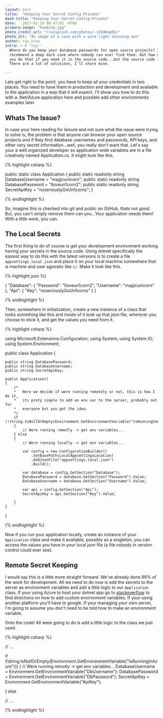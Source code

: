 ```yaml
---
layout: post
title:  "Keeping Your Secret Config Private"
dash-title: "Keeping-Your-Secret-Config-Private"
date:   2017-01-19 00:47:03 -0700
primary-image: "heading.jpg"
photo_credit_url: "//unsplash.com/photos/-id1HKapEbc"
photo_alt: "An image of a cave with a warm light shinning out"
author: ray_krow
intro: > # "tag:"
  Where do you keep your database passwords for open source projects? I
  recommend a deep dark cave where nobody can ever find them. But how do
  you do that if you need it in the source code...but the source code is open?
  There are a lot of solutions, I'll share mine.

---
```



Lets get right to the point, you have to keep all your credentials in two places. You need to have them in production and development and available to the application in a way that it will expect. I'll show you how to do this with a .Net/Azure application here and possible add other environments examples later.

## Whats The Issue?
In case your here reading for leisure and not sure what the issue were trying to solve is, the problem is that anyone can browse your open source projects and if they find database usernames and passwords, API keys, and other very secret information...well, you really don't want that. Let's say your a well organized developer so application wide variables are in a file creatively named Application.cs. It might look like this.


{% highlight csharp %}

public static class Application
{
  public static readonly string DatabaseUsername = "magicunicorn";
  public static readonly string DatabasePassword = "Iloveun1corn2";
  public static readonly string SecretApiKey = "noseriouslyGoUn1corns";
}

{% endhighlight %}

So, imagine this is checked into git and public on GitHub, thats not good. But, you can't simply remove them can you...Your application needs them! With a little work, you can.

## The Local Secrets

The first thing to do of course is get your development environment working having your secrets in the source code. Using dotnet specifically the easiest way to do this with the latest versions is to create a file `appsettings.local.json` and place it on your local machine somewhere that is machine and user agnostic like `c/`. Make it look like this.

{% highlight json %}

{
  "Database": {
    "Password": "Iloveun1corn2",
    "Username": "magicunicorn"
  },
  "Api": {
    "Key": "noseriouslyGoUn1corns"
  }
}

{% endhighlight %}

Then, somewhere in initialization, create a new instance of a class that looks something like this and inside of it look up that json file, wherever you choose to stick it, and get the values you need from it.

{% highlight csharp %}


using Microsoft.Extensions.Configuration;
using System;
using System.IO;
using System.Environment;


public class Application
{

    public string DatabasePassword;
    public string DatabaseUsername;
    public string SecretApiKey;

    public Application()
    {
        /*
        *   Here we decide if were running remotely or not, this is how I do it,
        *   its prety simple to add an env var to the server, probably not for
        *   everyone but you get the idea.
        */
        if (!string.IsNullOrEmpty(Environment.GetEnvironmentVariable("IsRunningInAzure")))
        {
            // Were running remotly -> get env variables...
        } else
        {
            // Were running locally -> get env variables...

            var config = new ConfigurationBuilder()
                .SetBasePath(LocalAppsettingsLocation)
                .AddJsonFile("appsettings.local.json")
                .Build();

            var database = config.GetSection("Database");
            DatabasePassword = database.GetSection("Password").Value;
            DatabaseUsername = database.GetSection("Username").Value;

            var api = config.GetSection("Api");
            SecretApiKey = api.GetSection("Key").Value;

        }
    }
}


{% endhighlight %}


Now if you run your application locally, create an instance of your `Application` class and make it available, possibly as a singleton, you can access the values you have in your local json file (a file nobody in version control could ever see).

## Remote Secret Keeping

I would say this is a little more straight forward. We've already done 99% of the work for development. All we need to do now is add the secrets to the server as environment variables and add a little logic to our `Application` class. If your using Azure to host your dotnet app go to  [stackoverflow](http://stackoverflow.com/questions/34608769/how-and-where-to-define-an-environment-variable-on-azure) to find directions on how to add custom environment variables. If your using another platform you'll have to google. If your managing your own server, I'm going to assume you don't need to be told how to make an environment variable.

Onto the code! All were going to do is add a little logic to the class we just used.

{% highlight csharp %}

// ...

if (!string.IsNullOrEmpty(Environment.GetEnvironmentVariable("IsRunningInAzure")))
{
    // Were running remotly -> get env variables...
    DatabaseUsername = Environment.GetEnvironmentVariable("DbUsername");
    DatabasePassword = Environment.GetEnvironmentVariable("DbPassword");
    SecretApiKey = Environment.GetEnvironmentVariable("ApiKey");

} else

// ...

{% endhighlight %}
